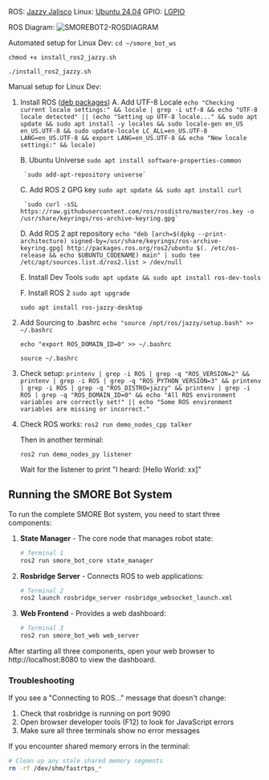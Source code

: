 ROS: [Jazzy Jalisco](https://docs.ros.org/en/jazzy/Releases/Release-Jazzy-Jalisco.html)
Linux: [Ubuntu 24.04](https://ubuntu.com/download/desktop)
GPIO: [LGPIO](https://pypi.org/project/lgpio/)

ROS Diagram:
![SMOREBOT2-ROSDIAGRAM](https://github.com/user-attachments/assets/b6c1f9b7-fe85-4e9a-a9c7-c604d9300402)

Automated setup for Linux Dev:
`cd ~/smore_bot_ws`

`chmod +x install_ros2_jazzy.sh`

`./install_ros2_jazzy.sh`


Manual setup for Linux Dev:
1. Install ROS ([deb packages](https://docs.ros.org/en/jazzy/Installation/Ubuntu-Install-Debs.html))
    A. Add UTF-8 Locale
        `echo "Checking current locale settings:" && locale | grep -i utf-8 && echo "UTF-8 locale detected" || (echo "Setting up UTF-8 locale..." && sudo apt update && sudo apt install -y locales && sudo locale-gen en_US en_US.UTF-8 && sudo update-locale LC_ALL=en_US.UTF-8 LANG=en_US.UTF-8 && export LANG=en_US.UTF-8 && echo "New locale settings:" && locale)`

    B. Ubuntu Universe
        `sudo apt install software-properties-common`

        `sudo add-apt-repository universe`

    C. Add ROS 2 GPG key
        `sudo apt update && sudo apt install curl`

        `sudo curl -sSL https://raw.githubusercontent.com/ros/rosdistro/master/ros.key -o /usr/share/keyrings/ros-archive-keyring.gpg`

    D. Add ROS 2 apt repository
        `echo "deb [arch=$(dpkg --print-architecture) signed-by=/usr/share/keyrings/ros-archive-keyring.gpg] http://packages.ros.org/ros2/ubuntu $(. /etc/os-release && echo $UBUNTU_CODENAME) main" | sudo tee /etc/apt/sources.list.d/ros2.list > /dev/null`

    E. Install Dev Tools
    `sudo apt update && sudo apt install ros-dev-tools`

    F. Install ROS 2
    `sudo apt upgrade`

    `sudo apt install ros-jazzy-desktop` 

2. Add Sourcing to .bashrc
    `echo "source /opt/ros/jazzy/setup.bash" >> ~/.bashrc`

    `echo "export ROS_DOMAIN_ID=0" >> ~/.bashrc`

    `source ~/.bashrc`

3. Check setup:
    `printenv | grep -i ROS | grep -q "ROS_VERSION=2" && printenv | grep -i ROS | grep -q "ROS_PYTHON_VERSION=3" && printenv | grep -i ROS | grep -q "ROS_DISTRO=jazzy" && printenv | grep -i ROS | grep -q "ROS_DOMAIN_ID=0" && echo "All ROS environment variables are correctly set!" || echo "Some ROS environment variables are missing or incorrect."`

4. Check ROS works:
    `ros2 run demo_nodes_cpp talker`

    Then in another terminal:

    `ros2 run demo_nodes_py listener`
    
    Wait for the listener to print "I heard: [Hello World: xx]"

## Running the SMORE Bot System

To run the complete SMORE Bot system, you need to start three components:

1. **State Manager** - The core node that manages robot state:
   ```bash
   # Terminal 1
   ros2 run smore_bot_core state_manager
   ```

2. **Rosbridge Server** - Connects ROS to web applications:
   ```bash
   # Terminal 2
   ros2 launch rosbridge_server rosbridge_websocket_launch.xml
   ```

3. **Web Frontend** - Provides a web dashboard:
   ```bash
   # Terminal 3
   ros2 run smore_bot_web web_server
   ```

After starting all three components, open your web browser to http://localhost:8080 to view the dashboard.

### Troubleshooting

If you see a "Connecting to ROS..." message that doesn't change:
1. Check that rosbridge is running on port 9090
2. Open browser developer tools (F12) to look for JavaScript errors
3. Make sure all three terminals show no error messages

If you encounter shared memory errors in the terminal:
```bash
# Clean up any stale shared memory segments
rm -rf /dev/shm/fastrtps_*
```
```
